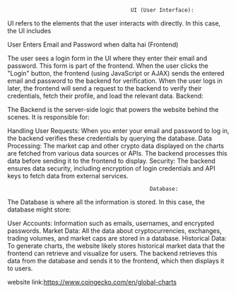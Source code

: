 
                                           UI (User Interface): 

UI refers to the elements that the user interacts with directly. In this case, the UI includes

User Enters Email and Password when dalta hai  (Frontend)

The user sees a login form in the UI where they enter their email and password.
This form is part of the frontend.
When the user clicks the "Login" button, the frontend (using JavaScript or AJAX) sends the entered email and password to the backend for verification.
 When the user logs in later, the frontend will send a request to the backend to verify their credentials, fetch their profile, and load the relevant data.
                                                Backend:

The Backend is the server-side logic that powers the website behind the scenes. It is responsible for:

Handling User Requests: When you enter your email and password to log in, the backend verifies these credentials by querying the database.
Data Processing: The market cap and other crypto data displayed on the charts are fetched from various data sources or APIs. The backend processes this data before sending it to the frontend to display.
Security: The backend ensures data security, including encryption of login credentials and API keys to fetch data from external services.  

                                                 Database: 
 The Database is where all the information is stored. In this case, the database might store:

User Accounts: Information such as emails, usernames, and encrypted passwords.
Market Data: All the data about cryptocurrencies, exchanges, trading volumes, and market caps are stored in a database.
Historical Data: To generate charts, the website likely stores historical market data that the frontend can retrieve and visualize for users.
The backend retrieves this data from the database and sends it to the frontend, which then displays it to users.

website link:https://www.coingecko.com/en/global-charts